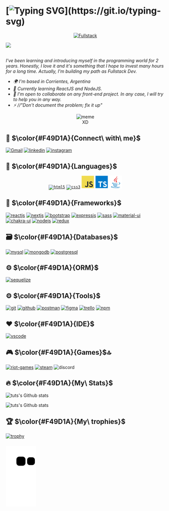[![Typing SVG](https://readme-typing-svg.herokuapp.com?font=Fira+Code&size=25&pause=1700&color=FFE15D&background=FF0C0C00&width=435&lines=Hi%F0%9F%91%8B%2C+I'm+Matias!)](https://git.io/typing-svg)
======================================================================================================================================
<p align="center">
<a href="https://git.io/typing-svg"><img src="https://readme-typing-svg.herokuapp.com?font=Fira+Code&size=30&pause=1500&color=F49D1A&background=FBC25200&center=true&vCenter=true&width=435&lines=Front+end+Developer+Jr" alt="Fullstack" /></a>

![](https://komarev.com/ghpvc/?username=Matiasbenites&style=plastic&color=yellow)    
##
<div>
    <div>
 <i>I've been learning and introducing myself in the programming world for 2 years. Honestly, I love it and it's something that I hope to invest many hours for a long time. Actually, I'm building my path as Fullstack Dev.

*   🌍  I'm based in Corrientes, Argentina
*   🧠  Currently learning ReactJS and NodeJS.
*   🤝  I'm open to collaborate on any front-end project. In any case, I will try to help you in any way.
*   ⚡  //"Don't document the problem; fix it up" </i>
    </div>
    <div>
        <p align="center">
    <img  src="https://i.pinimg.com/564x/2a/30/75/2a3075f173b0d254d6d8456ce0763c4b.jpg" width="250" title="momo" alt="meme">
  </br>
    <ficaption>XD</figcaption>
</p>
    </div>
</div>

## 📱 $\color{#F49D1A}{Connect\ with\ me}$
[![Gmail](https://img.shields.io/badge/gmail-F44336?style=for-the-badge&logo=gmail&logoColor=white)](mailto:matiasbenites665@gmail.com)
[![linkedin](https://img.shields.io/badge/linkedin-0A66C2?style=for-the-badge&logo=linkedin&logoColor=white)](https://www.linkedin.com/in/matias-benites/)
[![instagram](https://img.shields.io/badge/Instagram-E4405F?style=for-the-badge&logo=instagram&logoColor=white)](https://www.instagram.com/matiasbenitess/)

## 🔖 $\color{#F49D1A}{Languages}$

<div align="center">
      <code><a href="https://www.w3.org/html/" title="HTML" target="_blank"><img src="https://www.vectorlogo.zone/logos/w3_html5/w3_html5-icon.svg" alt="html5" width="40" height="40"/></a></code> <code><a href="https://www.w3schools.com/css/"  title="CSS" target="_blank"><img src="https://www.vectorlogo.zone/logos/w3_css/w3_css-icon.svg" alt="css3" width="40" height="40"/></a></code>
  <code><a href="https://developer.mozilla.org/en-US/docs/Web/JavaScript" title="JAVASCRIPT" target="_blank"><img src="https://raw.githubusercontent.com/devicons/devicon/master/icons/javascript/javascript-original.svg" alt="javascript" width="40" height="40"/></a></code> 
    <code><a href="https://www.typescriptlang.org/docs/" title="TYPESCRIPT" target="_blank"><img src="https://raw.githubusercontent.com/devicons/devicon/master/icons/typescript/typescript-original.svg" alt="typescript" width="40" height="40"/></a></code>
  <code><a href="https://www.java.com" title="JAVA" target="_blank"><img src="https://raw.githubusercontent.com/devicons/devicon/master/icons/java/java-original.svg" alt="java" width="40" height="40"/></a></code>
</div>
  
## 🧪 $\color{#F49D1A}{Frameworks}$ 
[![reactjs](https://img.shields.io/badge/React-20232A?style=for-the-badge&logo=react&logoColor=61DAFB)](https://reactjs.org/)
[![nextjs](https://img.shields.io/badge/next.js-000000?style=for-the-badge&logo=nextdotjs&logoColor=white)](https://nextjs.org/)
[![bootstrap](https://img.shields.io/badge/Bootstrap-563D7C?style=for-the-badge&logo=bootstrap&logoColor=white)](https://getbootstrap.com/)
[![expressjs](https://img.shields.io/badge/Express.js-000000?style=for-the-badge&logo=express&logoColor=white)](https://expressjs.com/)
[![sass](https://img.shields.io/badge/Sass-CC6699?style=for-the-badge&logo=sass&logoColor=white)](https://sass-lang.com/)
[![material-ui](https://img.shields.io/badge/Material%20UI-007FFF?style=for-the-badge&logo=mui&logoColor=white)](https://mui.com/)
[![chakra-ui](https://img.shields.io/badge/Chakra--UI-319795?style=for-the-badge&logo=chakra-ui&logoColor=white)](https://chakra-ui.com/)
[![nodejs](https://img.shields.io/badge/Node.js-393?style=for-the-badge&logo=nodedotjs&logoColor=fff)](https://nodejs.org/es/)
[![redux](https://img.shields.io/badge/Redux-593D88?style=for-the-badge&logo=redux&logoColor=white)](https://es.redux.js.org/)

## 🗃️ $\color{#F49D1A}{Databases}$ 
[![mysql](https://img.shields.io/badge/MySQL-005C84?style=for-the-badge&logo=mysql&logoColor=white)](https://www.w3schools.com/mysql/)
[![mongodb](https://img.shields.io/badge/MongoDB-4EA94B?style=for-the-badge&logo=mongodb&logoColor=white)](https://www.mongodb.com/docs/)
[![postgresql](https://img.shields.io/badge/PostgreSQL-316192?style=for-the-badge&logo=postgresql&logoColor=white)](https://www.postgresql.org/)

## ⚙️ $\color{#F49D1A}{ORM}$
[![sequelize](https://img.shields.io/badge/Sequelize-018bff?style=for-the-badge&logo=sequelize&logoColor=white)](https://sequelize.org/docs/v6/getting-started/)

## ⚙️ $\color{#F49D1A}{Tools}$
[![git](https://img.shields.io/badge/GIT-E44C30?style=for-the-badge&logo=git&logoColor=white)](https://git-scm.com/)
[![github](https://img.shields.io/badge/GitHub-100000?style=for-the-badge&logo=github&logoColor=whi)](https://github.com/)
[![postman](https://img.shields.io/badge/Postman-FF6C37?style=for-the-badge&logo=Postman&logoColor=white)](https://www.postman.com/)
[![figma](https://img.shields.io/badge/Figma-EA4C89?style=for-the-badge&logo=Figma&logoColor=white)](https://www.figma.com/)
[![trello](https://img.shields.io/badge/Trello-0052CC?style=for-the-badge&logo=trello&logoColor=white)](https://trello.com/es)
[![npm](https://img.shields.io/badge/npm-CB3837?style=for-the-badge&logo=npm&logoColor=white)](https://www.npmjs.com/)

## ❤️ $\color{#F49D1A}{IDE}$
[![vscode](https://img.shields.io/badge/VSCODE-0078D4?style=for-the-badge&logo=visual%20studio%20code&logoColor=white)](https://code.visualstudio.com/)

## 🎮 $\color{#F49D1A}{Games}$🔝
[![riot-games](https://img.shields.io/badge/Riot_Games-D32936?style=for-the-badge&logo=riot-games&logoColor=white)](https://www.op.gg/summoners/las/muszcka)
[![steam](https://img.shields.io/badge/Steam-000000?style=for-the-badge&logo=steam&logoColor=white)](https://steamcommunity.com/profiles/76561198293463157)
![discord](https://dcbadge.vercel.app/api/shield/367848153765904386)

## 🔥 $\color{#F49D1A}{My\ Stats}$

![tuts's Github stats](https://github-readme-stats.vercel.app/api?username=Matiasbenites&show_icons=true&theme=great-gatsby)

![tuts's Github stats](https://github-readme-stats.vercel.app/api/top-langs?locale=en&hide_title=false&layout=compact&card_width=320&langs_count=5&theme=great-gatsby&hide_border=false&username=Matiasbenites)

###
##  🏆 $\color{#F49D1A}{My\ trophies}$

[![trophy](https://github-profile-trophy.vercel.app/?username=ryo-ma&theme=juicyfresh)](https://github.com/ryo-ma/github-profile-trophy)

###

![Snake animation](https://github.com/Matiasbenites/matiasbenites/blob/output/github-contribution-grid-snake.svg)

###
